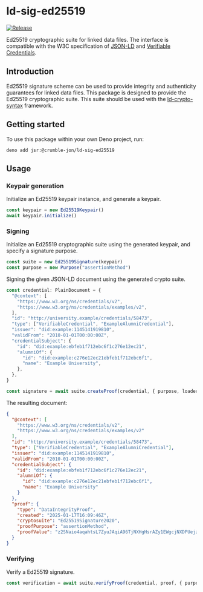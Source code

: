 # ld-sig-ed25519

[![Release](https://github.com/herculas/ld-sig-ed25519/actions/workflows/release.yml/badge.svg)](https://github.com/herculas/ld-sig-ed25519/actions/workflows/release.yml)

Ed25519 cryptographic suite for linked data files. The interface is compatible with the W3C specification of
[JSON-LD](https://www.w3.org/TR/json-ld11/) and [Verifiable Credentials](https://www.w3.org/TR/vc-data-model-2.0/).

## Introduction

Ed25519 signature scheme can be used to provide integrity and authenticity guarantees for linked data files. This
package is designed to provide the Ed25519 cryptographic suite. This suite should be used with the
[ld-crypto-syntax](https://jsr.io/@crumble-jon/ld-crypto-syntax) framework.

## Getting started

To use this package within your own Deno project, run:

```shell
deno add jsr:@crumble-jon/ld-sig-ed25519
```

## Usage

### Keypair generation

Initialize an Ed25519 keypair instance, and generate a keypair.

```js
const keypair = new Ed25519Keypair()
await keypair.initialize()
```

### Signing

Initialize an Ed25519 cryptographic suite using the generated keypair, and specify a signature purpose.

```js
const suite = new Ed25519Signature(keypair)
const purpose = new Purpose("assertionMethod")
```

Signing the given JSON-LD document using the generated crypto suite.

```js
const credential: PlainDocument = {
  "@context": [
    "https://www.w3.org/ns/credentials/v2",
    "https://www.w3.org/ns/credentials/examples/v2",
  ],
  "id": "http://university.example/credentials/58473",
  "type": ["VerifiableCredential", "ExampleAlumniCredential"],
  "issuer": "did:example:1145141919810",
  "validFrom": "2010-01-01T00:00:00Z",
  "credentialSubject": {
    "id": "did:example:ebfeb1f712ebc6f1c276e12ec21",
    "alumniOf": {
      "id": "did:example:c276e12ec21ebfeb1f712ebc6f1",
      "name": "Example University",
    },
  },
}

const signature = await suite.createProof(credential, { purpose, loader })
```

The resulting document:

```json
{
  "@context": [
    "https://www.w3.org/ns/credentials/v2",
    "https://www.w3.org/ns/credentials/examples/v2"
  ],
  "id": "http://university.example/credentials/58473",
  "type": ["VerifiableCredential", "ExampleAlumniCredential"],
  "issuer": "did:example:1145141919810",
  "validFrom": "2010-01-01T00:00:00Z",
  "credentialSubject": {
    "id": "did:example:ebfeb1f712ebc6f1c276e12ec21",
    "alumniOf": {
      "id": "did:example:c276e12ec21ebfeb1f712ebc6f1",
      "name": "Example University"
    }
  },
  "proof": {
    "type": "DataIntegrityProof",
    "created": "2025-01-17T16:09:46Z",
    "cryptosuite": "Ed25519Signature2020",
    "proofPurpose": "assertionMethod",
    "proofValue": "z2SNaio4aqahtsL7ZyuJAqiA96TjNXHgHsrAZy1EWgcjNXDPUejz2vpZfGNKGMywjLLzGpCfD66HypFpm2E7bcuMJ"
  }
}
```

### Verifying

Verify a Ed25519 signature.

```js
const verification = await suite.verifyProof(credential, proof, { purpose, loader })
```
